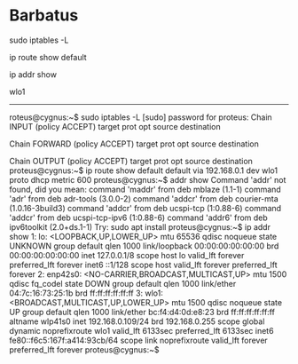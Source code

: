 # Barbatus

sudo iptables -L

ip route show default

ip addr show

wlo1

--------------------
roteus@cygnus:~$ sudo iptables -L
[sudo] password for proteus: 
Chain INPUT (policy ACCEPT)
target     prot opt source               destination         

Chain FORWARD (policy ACCEPT)
target     prot opt source               destination         

Chain OUTPUT (policy ACCEPT)
target     prot opt source               destination         
proteus@cygnus:~$ ip route show default
default via 192.168.0.1 dev wlo1 proto dhcp metric 600 
proteus@cygnus:~$  addr show
Command 'addr' not found, did you mean:
  command 'maddr' from deb mblaze (1.1-1)
  command 'adr' from deb adr-tools (3.0.0-2)
  command 'addcr' from deb courier-mta (1.0.16-3build3)
  command 'addcr' from deb ucspi-tcp (1:0.88-6)
  command 'addcr' from deb ucspi-tcp-ipv6 (1:0.88-6)
  command 'addr6' from deb ipv6toolkit (2.0+ds.1-1)
Try: sudo apt install <deb name>
proteus@cygnus:~$ ip addr show
1: lo: <LOOPBACK,UP,LOWER_UP> mtu 65536 qdisc noqueue state UNKNOWN group default qlen 1000
    link/loopback 00:00:00:00:00:00 brd 00:00:00:00:00:00
    inet 127.0.0.1/8 scope host lo
       valid_lft forever preferred_lft forever
    inet6 ::1/128 scope host 
       valid_lft forever preferred_lft forever
2: enp42s0: <NO-CARRIER,BROADCAST,MULTICAST,UP> mtu 1500 qdisc fq_codel state DOWN group default qlen 1000
    link/ether 04:7c:16:73:25:1b brd ff:ff:ff:ff:ff:ff
3: wlo1: <BROADCAST,MULTICAST,UP,LOWER_UP> mtu 1500 qdisc noqueue state UP group default qlen 1000
    link/ether bc:f4:d4:0d:e8:23 brd ff:ff:ff:ff:ff:ff
    altname wlp41s0
    inet 192.168.0.109/24 brd 192.168.0.255 scope global dynamic noprefixroute wlo1
       valid_lft 6133sec preferred_lft 6133sec
    inet6 fe80::f6c5:167f:a414:93cb/64 scope link noprefixroute 
       valid_lft forever preferred_lft forever
proteus@cygnus:~$ 

